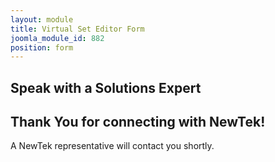 ```yaml
---
layout: module
title: Virtual Set Editor Form
joomla_module_id: 882
position: form
---
```

<!-- Module: Virtual Set Editor Form -->
<h2>Speak with a Solutions Expert</h2>
<script src="/templates/newtekv2/js/marketoForms.js"></script>
<script src="//app-abq.marketo.com/js/forms2/js/forms2.min.js" type="text/javascript"></script>
<form id="mktoForm_2022"></form>
<div id="submit-msg" class="nm-modal">
	<h2>Thank You for connecting with NewTek!</h2>
	<p>A NewTek representative will contact you shortly.</p>
</div>
<script type="text/javascript">
MktoForms2.loadForm("//app-abq.marketo.com", "900-QVC-131", 2022, function(form) {
	NEWTEKV2.marketoForms.overlay_labels();
	MktoForms2.onFormRender(function() {
		NEWTEKV2.equal_heights();
	});
	form.onSuccess(function() {
		document.querySelector('button.mktoButton').innerHTML = 'Thank You';
		NEWTEKV2.modal.show('submit-msg');
		return false;
	});
});
</script>
<link rel="stylesheet" type="text/css" href="/templates/newtekv2/css/modal.css" />
<script src="/templates/newtekv2/js/modal.js"></script>
